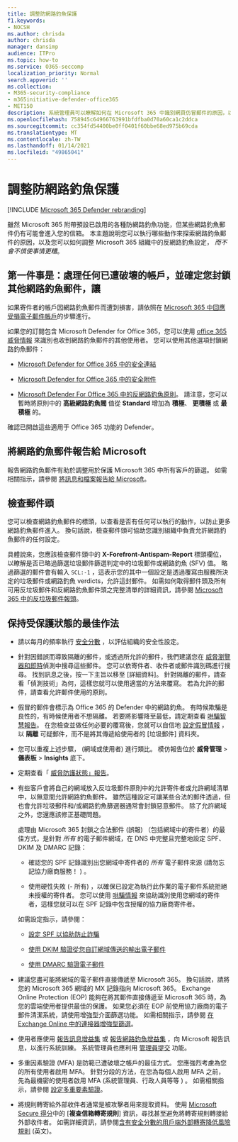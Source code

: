 ```yaml
---
title: 調整防網路釣魚保護
f1.keywords:
- NOCSH
ms.author: chrisda
author: chrisda
manager: dansimp
audience: ITPro
ms.topic: how-to
ms.service: O365-seccomp
localization_priority: Normal
search.appverid: ''
ms.collection:
- M365-security-compliance
- m365initiative-defender-office365
- MET150
description: 系統管理員可以瞭解如何在 Microsoft 365 中識別網頁仿冒郵件的原因，以及如何防止未來的更多網路釣魚郵件。
ms.openlocfilehash: 758945c64966763991bfdfba0d70a60ca1c2ddca
ms.sourcegitcommit: cc354fd54400be0ff0401f60bbe68ed975b69cda
ms.translationtype: MT
ms.contentlocale: zh-TW
ms.lasthandoff: 01/14/2021
ms.locfileid: "49865041"
---
```

# <a name="tune-anti-phishing-protection"></a>調整防網路釣魚保護

[!INCLUDE [Microsoft 365 Defender rebranding](../includes/microsoft-defender-for-office.md)]


雖然 Microsoft 365 附帶預設已啟用的各種防網路釣魚功能，但某些網路釣魚郵件仍有可能會進入您的信箱。 本主題說明您可以執行哪些動作來探索網路釣魚郵件的原因，以及您可以如何調整 Microsoft 365 組織中的反網路釣魚設定， _而不會不慎使事情更糟_。

## <a name="first-things-first-deal-with-any-compromised-accounts-and-make-sure-you-block-any-more-phishing-messages-from-getting-through"></a>第一件事是：處理任何已遭破壞的帳戶，並確定您封鎖其他網路釣魚郵件，讓

如果寄件者的帳戶因網路釣魚郵件而遭到損害，請依照在 [Microsoft 365 中回應受損電子郵件帳戶](responding-to-a-compromised-email-account.md)的步驟進行。

如果您的訂閱包含 Microsoft Defender for Office 365，您可以使用 [office 365 威脅情報](office-365-ti.md) 來識別也收到網路釣魚郵件的其他使用者。 您可以使用其他選項封鎖網路釣魚郵件：

- [Microsoft Defender for Office 365 中的安全連結](set-up-atp-safe-links-policies.md)

- [Microsoft Defender for Office 365 中的安全附件](set-up-atp-safe-attachments-policies.md)

- [Microsoft Defender For Office 365 中的反網路釣魚原則](configure-atp-anti-phishing-policies.md)。 請注意，您可以暫時將原則中的 **高級網路釣魚閥** 值從 **Standard** 增加為 **積極**、 **更積極** 或 **最積極** 的。

確認已開啟這些適用于 Office 365 功能的 Defender。

## <a name="report-the-phishing-message-to-microsoft"></a>將網路釣魚郵件報告給 Microsoft

報告網路釣魚郵件有助於調整用於保護 Microsoft 365 中所有客戶的篩選。 如需相關指示，請參閱 [將訊息和檔案報告給 Microsoft](report-junk-email-messages-to-microsoft.md)。

## <a name="inspect-the-message-headers"></a>檢查郵件頭

您可以檢查網路釣魚郵件的標頭，以查看是否有任何可以執行的動作，以防止更多網路釣魚郵件進入。 換句話說，檢查郵件頭可協助您識別組織中負責允許網路釣魚郵件的任何設定。

具體說來，您應該檢查郵件頭中的 **X-Forefront-Antispam-Report** 標頭欄位，以瞭解是否已略過篩選垃圾郵件篩選判定中的垃圾郵件或網路釣魚 (SFV) 值。 略過篩選的郵件會有輸入 `SCL:-1` ，這表示您的其中一個設定是透過覆寫由服務所決定的垃圾郵件或網路釣魚 verdicts，允許這封郵件。 如需如何取得郵件頭及所有可用反垃圾郵件和反網路釣魚郵件頭之完整清單的詳細資訊，請參閱 [Microsoft 365 中的反垃圾郵件報頭](anti-spam-message-headers.md)。

## <a name="best-practices-to-stay-protected"></a>保持受保護狀態的最佳作法

- 請以每月的頻率執行 [安全分數](../mtp/microsoft-secure-score.md) ，以評估組織的安全性設定。

- 針對因錯誤而導致隔離的郵件，或透過所允許的郵件，我們建議您在 [威脅瀏覽器和即時](threat-explorer.md)偵測中搜尋這些郵件。 您可以依寄件者、收件者或郵件識別碼進行搜尋。 找到訊息之後，按一下主旨以移至 [詳細資料]。 針對隔離的郵件，請查看「偵測技術」為何，這樣您就可以使用適當的方法來覆寫。 若為允許的郵件，請查看允許郵件使用的原則。

- 假冒的郵件會標示為 Office 365 的 Defender 中的網路釣魚。 有時候欺騙是良性的，有時候使用者不想隔離。 若要將影響降至最低，請定期查看 [哄騙智慧報告](learn-about-spoof-intelligence.md)。 在您檢查並做任何必要的覆寫後，您就可以自信地 [設定假冒情報](set-up-anti-phishing-policies.md#spoof-settings) ，以 **隔離** 可疑郵件，而不是將其傳遞給使用者的 [垃圾郵件] 資料夾。

- 您可以重複上述步驟， (網域或使用者) 進行類比。 模仿報告位於 **威脅管理** \> **儀表板** \> **Insights** 底下。

- 定期查看「 [威脅防護狀態」報告](view-reports-for-atp.md#threat-protection-status-report)。

- 有些客戶會將自己的網域放入反垃圾郵件原則中的允許寄件者或允許網域清單中，以無意間允許網路釣魚郵件。 雖然這種設定可讓某些合法的郵件透過，但也會允許垃圾郵件和/或網路釣魚篩選器通常會封鎖惡意郵件。 除了允許網域之外，您還應該修正基礎問題。

  處理由 Microsoft 365 封鎖之合法郵件 (誤報) （包括網域中的寄件者）的最佳方式，是針對 _所有_ 的電子郵件網域，在 DNS 中完整且完整地設定 SPF、DKIM 及 DMARC 記錄：

  - 確認您的 SPF 記錄識別出您網域中寄件者的 _所有_ 電子郵件來源 (請勿忘記協力廠商服務！ ) 。

  - 使用硬性失敗 (\- 所有) ，以確保已設定為執行此作業的電子郵件系統拒絕未授權的寄件者。 您可以使用 [哄騙情報](learn-about-spoof-intelligence.md) 來協助識別使用您網域的寄件者，這樣您就可以在 SPF 記錄中包含授權的協力廠商寄件者。

  如需設定指示，請參閱：

  - [設定 SPF 以協助防止詐騙 ](set-up-spf-in-office-365-to-help-prevent-spoofing.md)

  - [使用 DKIM 驗證從您自訂網域傳送的輸出電子郵件](use-dkim-to-validate-outbound-email.md)

  - [使用 DMARC 驗證電子郵件](use-dmarc-to-validate-email.md)

- 建議您盡可能將網域的電子郵件直接傳遞至 Microsoft 365。 換句話說，請將您的 Microsoft 365 網域的 MX 記錄指向 Microsoft 365。 Exchange Online Protection (EOP) 能夠在將其郵件直接傳遞至 Microsoft 365 時，為您的雲端使用者提供最佳的保護。 如果您必須在 EOP 前使用協力廠商的電子郵件清潔系統，請使用增強型介面篩選功能。 如需相關指示，請參閱 [在 Exchange Online 中的連接器增強型篩選](https://docs.microsoft.com/Exchange/mail-flow-best-practices/use-connectors-to-configure-mail-flow/enhanced-filtering-for-connectors)。

- 使用者應使用 [報告訊息增益集](enable-the-report-message-add-in.md) 或 [報告網路釣魚增益集](enable-the-report-phish-add-in.md) ，向 Microsoft 報告訊息，以進行系統訓練。 系統管理員也應利用 [管理員提交](admin-submission.md) 功能。

- 多重因素驗證 (MFA) 是防範已遭破壞之帳戶的最佳方式。 您應強烈考慮為您的所有使用者啟用 MFA。 針對分段的方法，在您為每個人啟用 MFA 之前，先為最機密的使用者啟用 MFA (系統管理員、行政人員等等 ) 。 如需相關指示，請參閱 [設定多重要素驗證](../../admin/security-and-compliance/set-up-multi-factor-authentication.md)。

- 將規則轉寄給外部收件者通常是被攻擊者用來提取資料。 使用 [Microsoft Secure 得分](../mtp/microsoft-secure-score.md)中的 [**複查信箱轉寄規則**] 資訊，尋找甚至避免將轉寄規則轉接給外部收件者。 如需詳細資訊，請參閱[含有安全分數的用戶端外部轉寄降低風險規則](https://docs.microsoft.com/archive/blogs/office365security/mitigating-client-external-forwarding-rules-with-secure-score) (英文)。

